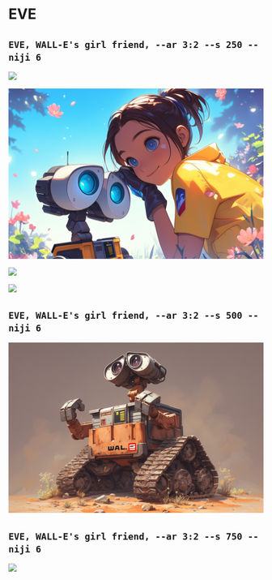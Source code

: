 # EVE

## `EVE, WALL-E's girl friend, --ar 3:2 --s 250 --niji 6`

![](./ev/EVE_WALL-Es_girl_friend_fb93f1e6-6f1e-4047-9d9f-ad952ebe26f0.png)

![](./ev/EVE_WALL-Es_girl_friend_a0c65119-1acd-47db-a3c3-d6cfe4e7c08b.png)

![](./ev/EVE_WALL-Es_girl_friend_10e48fa1-d546-4107-b694-d6ab7432adc6.png)

![](./ev/EVE_WALL-Es_girl_friend_333266d7-e8e3-44bc-903c-96de88d7dab9.png)

## `EVE, WALL-E's girl friend, --ar 3:2 --s 500 --niji 6`

![](./ev/lizziegriffith_56404_EVE_WALL-Es_girl_friend_f2fda6a9-ddc0-4c1e-8294-1b637bdce68d.png)

## `EVE, WALL-E's girl friend, --ar 3:2 --s 750 --niji 6`

![](./ev/lizziegriffith_56404_EVE_WALL-Es_girl_friend_65c4dc5a-d9b1-4e2a-9371-f0e807664ddd.png)
